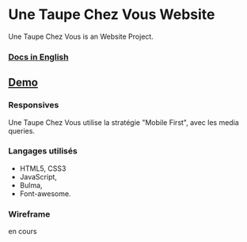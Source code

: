 # Une Taupe Chez Vous Website
Une Taupe Chez Vous is an Website Project.

### [Docs in English](http://test.fr)

## [Demo](http://test.fr) 

### Responsives

Une Taupe Chez Vous utilise la stratégie "Mobile First", avec les media queries.

### Langages utilisés 

- HTML5, CSS3
- JavaScript,
- Bulma,
- Font-awesome.

### Wireframe

en cours 

